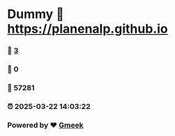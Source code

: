 # Dummy :link: https://planenalp.github.io 
### :page_facing_up: [3](https://planenalp.github.io/tag.html) 
### :speech_balloon: 0 
### :hibiscus: 57281 
### :alarm_clock: 2025-03-22 14:03:22 
### Powered by :heart: [Gmeek](https://github.com/Meekdai/Gmeek)
